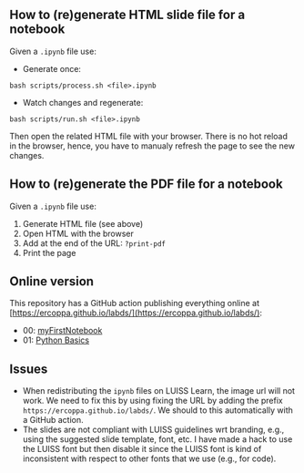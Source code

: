 ## How to (re)generate HTML slide file for a notebook

Given a `.ipynb` file use:
- Generate once:
```
bash scripts/process.sh <file>.ipynb
```
- Watch changes and regenerate:
```
bash scripts/run.sh <file>.ipynb
```

Then open the related HTML file with your browser. There is no hot reload in the browser, hence, you have to manualy refresh the page to see the new changes.

## How to (re)generate the PDF file for a notebook

Given a `.ipynb` file use:
1. Generate HTML file (see above)
2. Open HTML with the browser
3. Add at the end of the URL: `?print-pdf`
4. Print the page

## Online version

This repository has a GitHub action publishing everything online at [https://ercoppa.github.io/labds/](https://ercoppa.github.io/labds/):
- 00: [myFirstNotebook](https://ercoppa.github.io/labds/00/00-myFirstNotebook.slides.html)
- 01: [Python Basics](https://ercoppa.github.io/labds/01/01-Python-basics.slides.html)

## Issues

- When redistributing the `ipynb` files on LUISS Learn, the image url will not work. We need to fix this by using fixing the URL by adding the prefix `https://ercoppa.github.io/labds/`. We should to this automatically with a GitHub action.
- The slides are not compliant with LUISS guidelines wrt branding, e.g., using the suggested slide template, font, etc. I have made a hack to use the LUISS font but then disable it since the LUISS font is kind of inconsistent with respect to other fonts that we use (e.g., for code). 